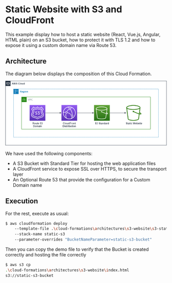 # Static Website with S3 and CloudFront

This example display how to host a static website (React, Vue.js, Angular, HTML plain) on an S3 bucket, how to protect it with TLS 1.2 and how to expose it using a custom domain name via Route 53.

## Architecture

The diagram below displays the composition of this Cloud Formation.

![Diagram](./Diagrams.drawio.png)

We have used the following components:

- A S3 Bucket with Standard Tier for hosting the web application files
- A CloudFront service to expose SSL over HTTPS, to secure the transport layer 
- An Optional Route 53 that provide the configuration for a Custom Domain name

## Execution

For the rest, execute as usual:

```bash
$ aws cloudformation deploy 
    --template-file .\cloud-formations\architectures\s3-website\s3-static.template.yaml 
    --stack-name static-s3 
    --parameter-overrides "BucketNameParameter=static-s3-bucket"
```

Then you can copy the demo file to verify that the Bucket is created correctly and hosting the file correctly

```bash
$ aws s3 cp 
.\cloud-formations\architectures\s3-website\index.html 
s3://static-s3-bucket
```